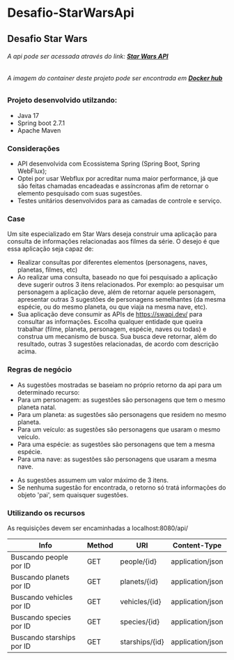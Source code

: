 # Desafio-StarWarsApi
## Desafio Star Wars  
###### A api pode ser acessada através do link: **[Star Wars API](http://ec2-18-231-100-177.sa-east-1.compute.amazonaws.com:8080/api)**
###### A imagem do container deste projeto pode ser encontrada em **[Docker hub](https://hub.docker.com/r/r3n4nm/star-wars-api)**

  
### Projeto desenvolvido utilzando:  
- Java 17  
- Spring boot 2.7.1 
- Apache Maven

### Considerações  
- API desenvolvida com Ecossistema Spring (Spring Boot, Spring WebFlux);
- Optei por usar Webflux por acreditar numa maior performance, já que são feitas chamadas encadeadas e assíncronas afim de retornar o elemento pesquisado com suas sugestões.
- Testes unitários desenvolvidos para as camadas de controle e serviço.


### Case
Um site especializado em Star Wars deseja construir uma aplicação para consulta de 
informações relacionadas aos filmes da série. O desejo é que essa aplicação seja 
capaz de:
- Realizar consultas por diferentes elementos (personagens, naves, planetas, 
filmes, etc)
- Ao realizar uma consulta, baseado no que foi pesquisado a aplicação deve 
sugerir outros 3 itens relacionados. Por exemplo: ao pesquisar um personagem a 
aplicação deve, além de retornar aquele personagem, apresentar outras 3 
sugestões de personagens semelhantes (da mesma espécie, ou do mesmo 
planeta, ou que viaja na mesma nave, etc).
- Sua aplicação deve consumir as APIs de https://swapi.dev/ para consultar as 
informações. Escolha qualquer entidade que queira trabalhar (filme, planeta, 
personagem, espécie, naves ou todas) e construa um mecanismo de busca. Sua 
busca deve retornar, além do resultado, outras 3 sugestões relacionadas, de 
acordo com descrição acima.


### Regras de negócio
- As sugestões mostradas se baseiam no próprio retorno da api para um determinado recurso:
- Para um personagem: as sugestões são personagens que tem o mesmo planeta natal.  
- Para um planeta: as sugestões são personagens que residem no mesmo planeta.  
- Para um veículo: as sugestões são personagens que usaram o mesmo veículo.  
- Para uma espécie: as sugestões são personagens que tem a mesma espécie.  
- Para uma nave: as sugestões são personagens que usaram a mesma nave. 

* As sugestões assumem um valor máximo de 3 itens.
* Se nenhuma sugestão for encontrada, o retorno só tratá informações do objeto 'pai', sem quaisquer sugestões.


  
### Utilizando os recursos  
As requisições devem ser encaminhadas a localhost:8080/api/

| Info  | Method  | URI  | Content-Type |
|---|---|---|---|
| Buscando people por ID | GET | people/{id} | application/json  |
| Buscando planets por ID | GET | planets/{id} | application/json |
| Buscando vehicles por ID | GET | vehicles/{id} |  application/json |
| Buscando species por ID | GET | species/{id} | application/json |
| Buscando starships por ID | GET | starships/{id} | application/json |

  
  
 
